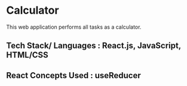 # Calculator

This web application performs all tasks as a calculator.

## Tech Stack/ Languages : React.js, JavaScript, HTML/CSS

## React Concepts Used : useReducer
